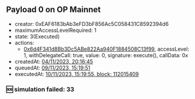 ## Payload 0 on OP Mainnet

- creator: 0xEAF6183bAb3eFD3bF856Ac5C058431C8592394d6
- maximumAccessLevelRequired: 1
- state: 3(Executed)
- actions:
  - [0x6d4F341d8Bb3Dc5ABe822Aa940F1884508C13f99](https://optimistic.etherscan.io/tx/0x6d4F341d8Bb3Dc5ABe822Aa940F1884508C13f99), accessLevel: 1, withDelegateCall: true, value: 0, signature: execute(), callData: 0x
- createdAt: [04/11/2023, 20:16:45](https://optimistic.etherscan.io/tx/0xee6cf3ed13b9450824902be926e4b09f0a865451b9cbb8b6234c262a71c37a73)
- queuedAt: [09/11/2023, 15:19:51](https://optimistic.etherscan.io/tx/0x04a379dea2a231f4d84cb70e106fba04e26c55024f1faac13d4c11c1481ec78e)
- executedAt: [10/11/2023, 15:19:55, block: 112015409](https://optimistic.etherscan.io/tx/0x16c4e86053cf4ae1302e374c40459a8640dd8903756151b990a8808865fc5dce)

### :sos: simulation failed: 33
